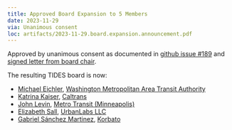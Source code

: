 ```yaml
---
title: Approved Board Expansion to 5 Members
date: 2023-11-29
via: Unanimous consent
loc: artifacts/2023-11-29.board.expansion.announcement.pdf
---
```


Approved by unanimous consent as documented in [github issue #189](https://github.com/TIDES-transit/TIDES/issues/189) and [signed letter from board chair](artifacts/2023-11-29.board.expansion.announcement.pdf).

The resulting TIDES board is now:

- [Michael Eichler](https://github.com/planitmichael), [Washington Metropolitan Area Transit Authority](https://hwww.wmata.com/)
- [Katrina Kaiser](https://github.com/KatrinaMKaiser), [Caltrans](https://dot.ca.gov)
- [John Levin](https://github.com/jlstpaul), [Metro Transit (Minneapolis)](https://www.metrotransit.org/)
- [Elizabeth Sall](https://github.com/e-lo), [UrbanLabs LLC](https://urbanlabs.io)
- [Gabriel Sánchez Martinez](https://github.com/gabriel-korbato), [Korbato](https://korbato.com/)
